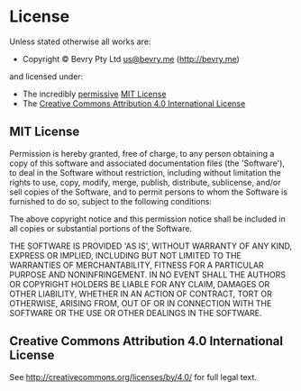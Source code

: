 
<!-- LICENSEFILE/ -->

# License

Unless stated otherwise all works are:

- Copyright &copy; Bevry Pty Ltd <us@bevry.me> (http://bevry.me)

and licensed under:

- The incredibly [permissive](http://en.wikipedia.org/wiki/Permissive_free_software_licence) [MIT License](http://opensource.org/licenses/mit-license.php)
- The [Creative Commons Attribution 4.0 International License](http://creativecommons.org/licenses/by/4.0/)

## MIT License
Permission is hereby granted, free of charge, to any person obtaining a copy of this software and associated documentation files (the 'Software'), to deal in the Software without restriction, including without limitation the rights to use, copy, modify, merge, publish, distribute, sublicense, and/or sell copies of the Software, and to permit persons to whom the Software is furnished to do so, subject to the following conditions:

The above copyright notice and this permission notice shall be included in all copies or substantial portions of the Software.

THE SOFTWARE IS PROVIDED 'AS IS', WITHOUT WARRANTY OF ANY KIND, EXPRESS OR IMPLIED, INCLUDING BUT NOT LIMITED TO THE WARRANTIES OF MERCHANTABILITY, FITNESS FOR A PARTICULAR PURPOSE AND NONINFRINGEMENT. IN NO EVENT SHALL THE AUTHORS OR COPYRIGHT HOLDERS BE LIABLE FOR ANY CLAIM, DAMAGES OR OTHER LIABILITY, WHETHER IN AN ACTION OF CONTRACT, TORT OR OTHERWISE, ARISING FROM, OUT OF OR IN CONNECTION WITH THE SOFTWARE OR THE USE OR OTHER DEALINGS IN THE SOFTWARE.

## Creative Commons Attribution 4.0 International License
See http://creativecommons.org/licenses/by/4.0/ for full legal text.

<!-- /LICENSEFILE -->


